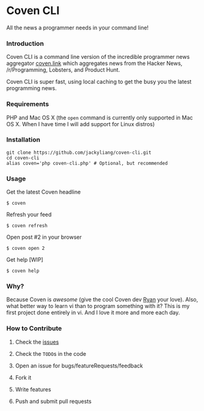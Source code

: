 # Coven CLI
All the news a programmer needs in your command line!

### Introduction 

Coven CLI is a command line version of the incredible programmer news
aggregator [coven.link](coven.link) which aggregates news from the
Hacker News, /r/Programming, Lobsters, and Product Hunt.

Coven CLI is super fast, using local caching to get the busy you the
latest programming news. 

### Requirements

PHP and Mac OS X (the `open` command is currently only supported in
Mac OS X. When I have time I will add support for Linux distros) 

### Installation

    git clone https://github.com/jackyliang/coven-cli.git
    cd coven-cli
    alias coven='php coven-cli.php' # Optional, but recommended

### Usage

Get the latest Coven headline

    $ coven

Refresh your feed

    $ coven refresh

Open post #2 in your browser 

    $ coven open 2 

Get help [WIP]

    $ coven help
    
### Why?

Because Coven is *awesome* (give the cool Coven dev [Ryan](https://github.com/goddamnyouryan) your love). Also, what better way to learn vi than to program something with it? This is my first project done entirely in vi. And I love it more and more each day.

### How to Contribute

1. Check the [issues](https://github.com/jackyliang/coven-cli/issues)

2. Check the `TODO`s in the code 

3. Open an issue for bugs/featureRequests/feedback

4. Fork it

5. Write features

6. Push and submit pull requests

